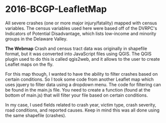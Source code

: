 # 2016-BCGP-LeafletMap
All severe crashes (one or more major injury/fatality) mapped with census variables. The census variables used here were based off
of the DVRPC's Indicators of Potential Disadvantage, which lists low-income and minority groups in the Delaware Valley.

<strong>The Webmap</strong>
Crash and census tract data was originally in shapefile format, but it was converted into JavaScript files using QGIS.
The QGIS plugin used to do this is called qgis2web, and it allows to the user to create Leaflet maps on the fly.

For this map though, I wanted to have the ability to filter crashes based on certain conditions. So I took some code from
another Leaflet map which uses jquery to filter data using a dropdown menu. The code for filtering can be found in the main.js file. You need to create a function (found at the bottom of main.js) that will filter your file based on certain conditions. 

In my case, I used fields related to crash year, victim type, crash severity, road conditions, and reported causes. Keep in mind this was all done using the same shapefile (crashes). 

